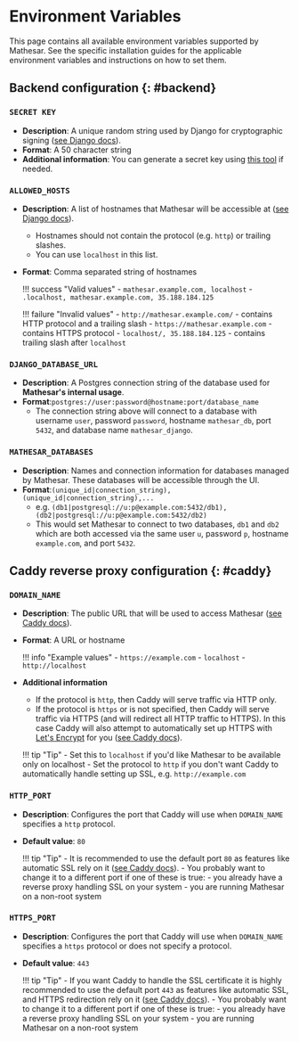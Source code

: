 # Environment Variables

This page contains all available environment variables supported by Mathesar. See the specific installation guides for the applicable environment variables and instructions on how to set them.


## Backend configuration {: #backend}

### `SECRET KEY`

- **Description**: A unique random string used by Django for cryptographic signing ([see Django docs](https://docs.djangoproject.com/en/3.2/ref/settings/#std:setting-SECRET_KEY)).
- **Format**: A 50 character string
- **Additional information**: You can generate a secret key using [this tool](https://djecrety.ir/) if needed.


### `ALLOWED_HOSTS`

- **Description**: A list of hostnames that Mathesar will be accessible at ([see Django docs](https://docs.djangoproject.com/en/4.2/ref/settings/#allowed-hosts)). 
    - Hostnames should not contain the protocol (e.g. `http`) or trailing slashes. 
    - You can use `localhost` in this list.
- **Format**: Comma separated string of hostnames

    !!! success "Valid values"
        - `mathesar.example.com, localhost`
        - `.localhost, mathesar.example.com, 35.188.184.125`

    !!! failure "Invalid values"
        - `http://mathesar.example.com/` - contains HTTP protocol and a trailing slash
        - `https://mathesar.example.com` - contains HTTPS protocol
        - `localhost/, 35.188.184.125` - contains trailing slash after `localhost`

### `DJANGO_DATABASE_URL`

- **Description**: A Postgres connection string of the database used for **Mathesar's internal usage**. 
- **Format**:`postgres://user:password@hostname:port/database_name`
    - The connection string above will connect to a database with username `user`, password `password`, hostname `mathesar_db`, port `5432`, and database name `mathesar_django`.

### `MATHESAR_DATABASES` 

- **Description**: Names and connection information for databases managed by Mathesar. These databases will be accessible through the UI.
- **Format**:`(unique_id|connection_string),(unique_id|connection_string),...` 
    - e.g. `(db1|postgresql://u:p@example.com:5432/db1),(db2|postgresql://u:p@example.com:5432/db2)`
    - This would set Mathesar to connect to two databases, `db1` and `db2` which are both accessed via the same user `u`, password `p`, hostname `example.com`, and port `5432`.


## Caddy reverse proxy configuration {: #caddy}

### `DOMAIN_NAME`

- **Description**: The public URL that will be used to access Mathesar ([see Caddy docs](https://caddyserver.com/docs/caddyfile/concepts#addresses)).
- **Format**: A URL or hostname

    !!! info "Example values"
        - `https://example.com`
        - `localhost`
        - `http://localhost`

- **Additional information**
    - If the protocol is `http`, then Caddy will serve traffic via HTTP only.
    - If the protocol is `https` or is not specified, then Caddy will serve traffic via HTTPS (and will redirect all HTTP traffic to HTTPS). In this case Caddy will also attempt to automatically set up HTTPS with [Let's Encrypt](https://letsencrypt.org/) for you ([see Caddy docs](https://caddyserver.com/docs/automatic-https)).

    !!! tip "Tip"
        - Set this to `localhost` if you'd like Mathesar to be available only on localhost
        - Set the protocol to `http` if you don't want Caddy to automatically handle setting up SSL, e.g. `http://example.com`


### `HTTP_PORT`

- **Description**: Configures the port that Caddy will use when `DOMAIN_NAME` specifies a `http` protocol.
- **Default value**: `80`
 
    !!! tip "Tip"
        - It is recommended to use the default port `80` as features like automatic SSL rely on it ([see Caddy docs](https://caddyserver.com/docs/automatic-https#acme-challenges)).
        - You probably want to change it to a different port if one of these is true:
            - you already have a reverse proxy handling SSL on your system
            - you are running Mathesar on a non-root system

### `HTTPS_PORT`

- **Description**: Configures the port that Caddy will use when `DOMAIN_NAME` specifies a `https` protocol or does not specify a protocol.
- **Default value**: `443`

    !!! tip "Tip"
        - If you want Caddy to handle the SSL certificate it is highly recommended to use the default port `443` as features like automatic SSL, and HTTPS redirection rely on it ([see Caddy docs](https://caddyserver.com/docs/automatic-https#acme-challenges)).
        - You probably want to change it to a different port if one of these is true:
            - you already have a reverse proxy handling SSL on your system
            - you are running Mathesar on a non-root system
